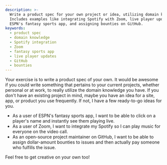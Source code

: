 ```yaml
---
description: >-
  Write a product spec for your own project or idea, utilizing domain knowledge.
  Includes examples like integrating Spotify with Zoom, live player updates in
  ESPN's fantasy sports app, and assigning bounties on GitHub.
keywords:
  - product spec
  - domain knowledge
  - Spotify integration
  - Zoom
  - fantasy sports app
  - live player updates
  - GitHub
  - bounties
---
```


Your exercise is to write a product spec of your own. It would be awesome if you could write something that pertains to your current projects, whether personal or at work, to really utilize the domain knowledge you have. If you don't have an existing project in mind, maybe you have an idea for a site, app, or product you use frequently. If not, I have a few ready-to-go ideas for you.

- As a user of ESPN's fantasy sports app, I want to be able to click on a player's name and instantly see them playing live.
- As a user of Zoom, I want to integrate my Spotify so I can play music for everyone on the video call.
- As an open-source project maintainer on GitHub, I want to be able to assign dollar-amount bounties to issues and then actually pay someone who fulfills the issue.

Feel free to get creative on your own too!

